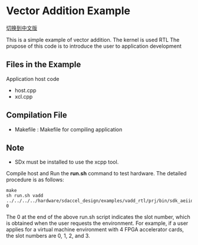Vector Addition Example 
============================================

[切换到中文版](./README_CN.md)

This is a simple example of vector addition. The kernel is used RTL
The prupose of this
 code is to introduce the user to application development

Files in the Example
----------------------
Application host code

- host.cpp
- xcl.cpp 

Compilation File
--------------------------------
* Makefile : Makefile for compiling application

Note
--------------------------------
* SDx must be installed to use the xcpp tool.

Compile host and Run the **run.sh** command to test hardware. The detailed procedure is as follows:

```
make
sh run.sh vadd ../../../../hardware/sdaccel_design/examples/vadd_rtl/prj/bin/sdk_aeiid.xclbin 0

```

The 0 at the end of the above run.sh script indicates the slot number, which is obtained when the user requests the environment. 
For example, if a user applies for a virtual machine environment with 4 FPGA accelerator cards, the slot numbers are 0, 1, 2, and 3.

